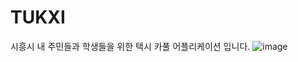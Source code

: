 # TUKXI
시흥시 내 주민들과 학생들을 위한 택시 카풀 어플리케이션 입니다.
![image](https://github.com/kmseongmin/TUKXI/assets/105295416/96e53583-2520-4453-82c7-506ebd7ac25c)
